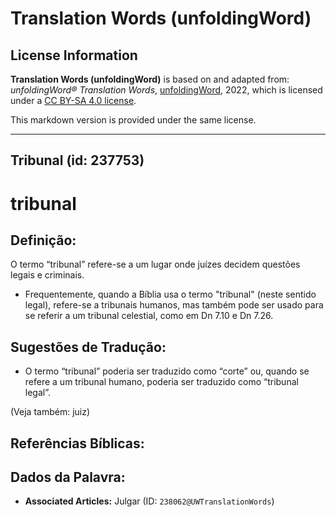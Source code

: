 # Translation Words (unfoldingWord)

## License Information

**Translation Words (unfoldingWord)** is based on and adapted from: _unfoldingWord® Translation Words_, [unfoldingWord](https://unfoldingword.org/utw), 2022, which is licensed under a [CC BY-SA 4.0 license](https://creativecommons.org/licenses/by-sa/4.0/legalcode.en).

This markdown version is provided under the same license.



--------------------------------

## Tribunal (id: 237753)

tribunal
========

Definição:
----------

O termo “tribunal” refere\-se a um lugar onde juízes decidem questões legais e criminais.

* Frequentemente, quando a Bíblia usa o termo "tribunal" (neste sentido legal), refere\-se a tribunais humanos, mas também pode ser usado para se referir a um tribunal celestial, como em Dn 7\.10 e Dn 7\.26\.

Sugestões de Tradução:
----------------------

* O termo “tribunal” poderia ser traduzido como “corte” ou, quando se refere a um tribunal humano, poderia ser traduzido como “tribunal legal”.

(Veja também: juiz)

Referências Bíblicas:
---------------------

Dados da Palavra:
-----------------

* **Associated Articles:** Julgar (ID: `238062@UWTranslationWords`)

